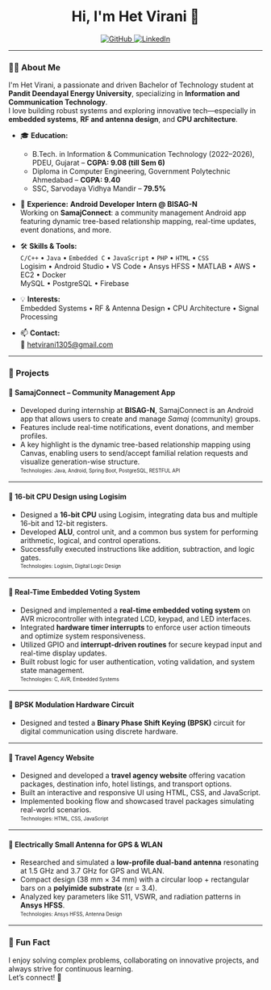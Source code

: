 <h1 align="center">Hi, I'm Het Virani 👋</h1>

<p align="center">
  <a href="https://github.com/Hetvirani">
    <img src="https://img.shields.io/badge/GitHub-Hetvirani-181717?style=flat-square&logo=github" alt="GitHub">
  </a>
  <a href="https://www.linkedin.com/in/het-virani/">
    <img src="https://img.shields.io/badge/LinkedIn-Het%20Virani-blue?style=flat-square&logo=linkedin" alt="LinkedIn">
  </a>
</p>

---

### 👨‍💻 About Me

I'm Het Virani, a passionate and driven Bachelor of Technology student at **Pandit Deendayal Energy University**, specializing in **Information and Communication Technology**.  
I love building robust systems and exploring innovative tech—especially in **embedded systems**, **RF and antenna design**, and **CPU architecture**.

- 🎓 **Education:**
  - B.Tech. in Information & Communication Technology (2022–2026), PDEU, Gujarat – **CGPA: 9.08 (till Sem 6)**
  - Diploma in Computer Engineering, Government Polytechnic Ahmedabad – **CGPA: 9.40**
  - SSC, Sarvodaya Vidhya Mandir – **79.5%**

- 🚀 **Experience:**
  **Android Developer Intern @ BISAG-N**  
  Working on **SamajConnect**: a community management Android app featuring dynamic tree-based relationship mapping, real-time updates, event donations, and more.

- 🛠️ **Skills & Tools:**  
  `C/C++` • `Java` • `Embedded C` • `JavaScript` • `PHP` • `HTML` • `CSS`  
  Logisim • Android Studio • VS Code • Ansys HFSS • MATLAB • AWS • EC2 • Docker  
  MySQL • PostgreSQL • Firebase

- 💡 **Interests:**  
  Embedded Systems • RF & Antenna Design • CPU Architecture • Signal Processing

- 📫 **Contact:**  
  📧 hetvirani1305@gmail.com

---

### 🌟 Projects

#### 🔹 SamajConnect – Community Management App  
- Developed during internship at **BISAG-N**, SamajConnect is an Android app that allows users to create and manage *Samaj* (community) groups.  
- Features include real-time notifications, event donations, and member profiles.  
- A key highlight is the dynamic tree-based relationship mapping using Canvas, enabling users to send/accept familial relation requests and visualize generation-wise structure.  
<sub><sup>Technologies: Java, Android, Spring Boot, PostgreSQL, RESTFUL API</sup></sub>

---

#### 🔹 16-bit CPU Design using Logisim  
- Designed a **16-bit CPU** using Logisim, integrating data bus and multiple 16-bit and 12-bit registers.  
- Developed **ALU**, control unit, and a common bus system for performing arithmetic, logical, and control operations.  
- Successfully executed instructions like addition, subtraction, and logic gates.  
<sub><sup>Technologies: Logisim, Digital Logic Design</sup></sub>

---

#### 🔹 Real-Time Embedded Voting System  
- Designed and implemented a **real-time embedded voting system** on AVR microcontroller with integrated LCD, keypad, and LED interfaces.  
- Integrated **hardware timer interrupts** to enforce user action timeouts and optimize system responsiveness.  
- Utilized GPIO and **interrupt-driven routines** for secure keypad input and real-time display updates.  
- Built robust logic for user authentication, voting validation, and system state management.  
<sub><sup>Technologies: C, AVR, Embedded Systems</sup></sub>

---

#### 🔹 BPSK Modulation Hardware Circuit  
- Designed and tested a **Binary Phase Shift Keying (BPSK)** circuit for digital communication using discrete hardware.

---

#### 🔹 Travel Agency Website  
- Designed and developed a **travel agency website** offering vacation packages, destination info, hotel listings, and transport options.  
- Built an interactive and responsive UI using HTML, CSS, and JavaScript.  
- Implemented booking flow and showcased travel packages simulating real-world scenarios.  
<sub><sup>Technologies: HTML, CSS, JavaScript</sup></sub>

---

#### 🔹 Electrically Small Antenna for GPS & WLAN  
- Researched and simulated a **low-profile dual-band antenna** resonating at 1.5 GHz and 3.7 GHz for GPS and WLAN.  
- Compact design (38 mm × 34 mm) with a circular loop + rectangular bars on a **polyimide substrate** (εr = 3.4).  
- Analyzed key parameters like S11, VSWR, and radiation patterns in **Ansys HFSS**.  
<sub><sup>Technologies: Ansys HFSS, Antenna Design</sup></sub>

---

### 🌱 Fun Fact

I enjoy solving complex problems, collaborating on innovative projects, and always strive for continuous learning.  
Let’s connect! 🚀
